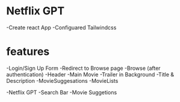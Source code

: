 # Netflix GPT
-Create react App
-Configuared Tailwindcss

# features
-Login/Sign Up Form
-Redirect to Browse page 
-Browse (after authentication)
-Header
-Main Movie
    -Trailer  in Background 
    -Title & Description
    -MovieSuggesations
    -MovieLists 


 -Netflix GPT
    -Search Bar
    -Movie Suggetions

